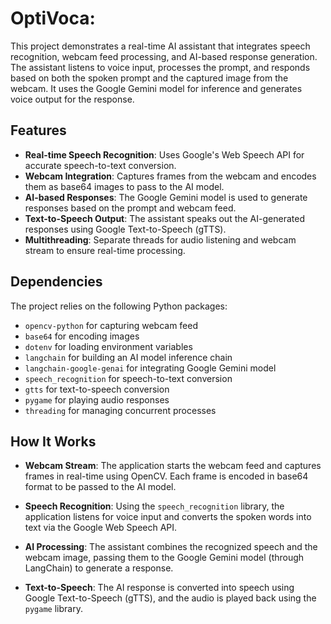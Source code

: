 # OptiVoca:

This project demonstrates a real-time AI assistant that integrates speech recognition, webcam feed processing, and AI-based response generation. The assistant listens to voice input, processes the prompt, and responds based on both the spoken prompt and the captured image from the webcam. It uses the Google Gemini model for inference and generates voice output for the response.

## Features

- **Real-time Speech Recognition**: Uses Google's Web Speech API for accurate speech-to-text conversion.
- **Webcam Integration**: Captures frames from the webcam and encodes them as base64 images to pass to the AI model.
- **AI-based Responses**: The Google Gemini model is used to generate responses based on the prompt and webcam feed.
- **Text-to-Speech Output**: The assistant speaks out the AI-generated responses using Google Text-to-Speech (gTTS).
- **Multithreading**: Separate threads for audio listening and webcam stream to ensure real-time processing.

## Dependencies

The project relies on the following Python packages:

- `opencv-python` for capturing webcam feed
- `base64` for encoding images
- `dotenv` for loading environment variables
- `langchain` for building an AI model inference chain
- `langchain-google-genai` for integrating Google Gemini model
- `speech_recognition` for speech-to-text conversion
- `gtts` for text-to-speech conversion
- `pygame` for playing audio responses
- `threading` for managing concurrent processes

## How It Works

- **Webcam Stream**: The application starts the webcam feed and captures frames in real-time using OpenCV. Each frame is encoded in base64 format to be passed to the AI model.

- **Speech Recognition**: Using the `speech_recognition` library, the application listens for voice input and converts the spoken words into text via the Google Web Speech API.

- **AI Processing**: The assistant combines the recognized speech and the webcam image, passing them to the Google Gemini model (through LangChain) to generate a response.

- **Text-to-Speech**: The AI response is converted into speech using Google Text-to-Speech (gTTS), and the audio is played back using the `pygame` library.

   
